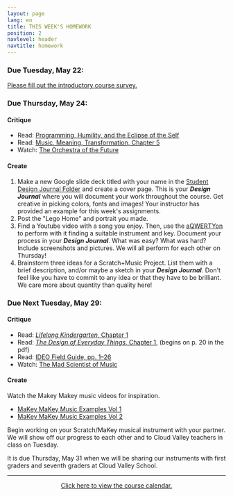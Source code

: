 ```yaml
---
layout: page
lang: en
title: THIS WEEK'S HOMEWORK
position: 2
navlevel: header
navtitle: homework
---
```

### Due Tuesday, May 22:
[Please fill out the introductory course survey.](https://goo.gl/forms/Hc11i0FycFeF6Dbt1)

### Due Thursday, May 24:
#### Critique
* Read: [Programming, Humility, and the Eclipse of the Self](https://drive.google.com/open?id=1C2lfLAJ0Qm8_o_FLdfVCCpVaijby1Hqx)
* Read: [Music, Meaning, Transformation, Chapter 5](https://drive.google.com/open?id=1nTz9PQF24GHVpRCbPPUlUK0wv3n1mDOz)
* Watch: [The Orchestra of the Future](https://www.ted.com/talks/ge_wang_the_diy_orchestra_of_the_future)

#### Create
1. Make a new Google slide deck titled with your name in the [Student Design Journal Folder](https://drive.google.com/open?id=1r8hWU2sKd23BAznxoiyjv6aPBAcUYiOM) and create a cover page. This is your ***Design Journal*** where you will document your work throughout the course. Get creative in picking colors, fonts and images! Your instructor has provided an example for this week's assignments.
2. Post the "Lego Home" and portrait you made.
3. Find a Youtube video with a song you enjoy. Then, use the [aQWERTYon](https://apps.musedlab.org/aqwertyon/) to perform with it finding a suitable instrument and key. Document your process in your ***Design Journal***. What was easy? What was hard? Include screenshots and pictures. We will all perform for each other on Thursday!
4. Brainstorm three ideas for a Scratch+Music Project. List them with a brief description, and/or maybe a sketch in your ***Design Journal***. Don't feel like you have to commit to any idea or that they have to be brilliant. We care more about quantity than quality here!

### Due Next Tuesday, May 29:
#### Critique
* Read: [*Lifelong Kindergarten*, Chapter 1](https://drive.google.com/open?id=1T3XMAZ_k5On9gF6o8m2KSqIBtCMLx80_)
* Read: [*The Design of Everyday Things*, Chapter 1](https://drive.google.com/open?id=1RUOBMvSxUY9QhSlO4MmMfIESz_LbzKaH), (begins on p. 20 in the pdf)
* Read: [IDEO Field Guide, pp. 1–26](https://drive.google.com/open?id=1sRnx_Wmyi7MgkJY4VkEiR-4W_DHxqtRS)
* Watch: [The Mad Scientist of Music](https://www.ted.com/talks/mark_applebaum_the_mad_scientist_of_music)

#### Create
Watch the Makey Makey music videos for inspiration.
* [MaKey MaKey Music Examples Vol 1](https://youtu.be/wkPt9MYqDW0)
* [MaKey MaKey Music Examples Vol 2](https://youtu.be/STHZ2FFKYBs)

Begin working on your Scratch/MaKey musical instrument with your partner. We will show off our progress to each other and to Cloud Valley teachers in class on Tuesday.

It is due Thursday, May 31 when we will be sharing our instruments with first graders and seventh graders at Cloud Valley School.

***
<center><a href='https://docs.google.com/spreadsheets/d/1VG1K4f6eRtQaxqVSOX7DTNqgoiA7TVCsjpQANqhlb4s/edit?usp=sharing' target="_blank">Click here to view the course calendar.</a></center>
